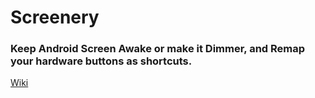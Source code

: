 # Screenery

### Keep Android Screen Awake or make it Dimmer, and Remap your hardware buttons as shortcuts.

[Wiki](https://legendsayantan.github.io/screenery)

